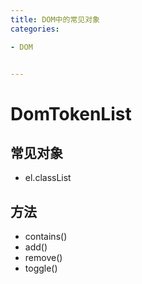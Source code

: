 ```yaml
---
title: DOM中的常见对象
categories: 

- DOM


---
```


# DomTokenList
## 常见对象
- el.classList
## 方法
- contains()
- add()
- remove()
- toggle()